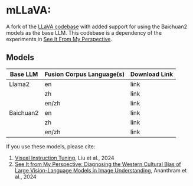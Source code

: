 # mLLaVA:  

A fork of the [LLaVA codebase](https://github.com/haotian-liu/LLaVA/tree/main) with added support for using the Baichuan2 models as the base LLM.  This codebase is a dependency of the experiments in [See It From My Perspective](https://github.com/amith-ananthram/see-it-from-my-perspective/tree/main).

## Models

| Base LLM | Fusion Corpus Language(s) | Download Link |
| ------- | ------- | ------ |
| Llama2 | en | link |
| | zh | link |
| | en/zh | link |
| Baichuan2 | en | link |
| | zh | link |
| | en/zh | link |

If you use these models, please cite:

1) [Visual Instruction Tuning](https://proceedings.neurips.cc/paper_files/paper/2023/hash/6dcf277ea32ce3288914faf369fe6de0-Abstract-Conference.html), Liu et al., 2024
2) [See It from My Perspective: Diagnosing the Western Cultural Bias of Large Vision-Language Models in Image Understanding](https://arxiv.org/abs/2406.11665), Ananthram et al., 2024 
